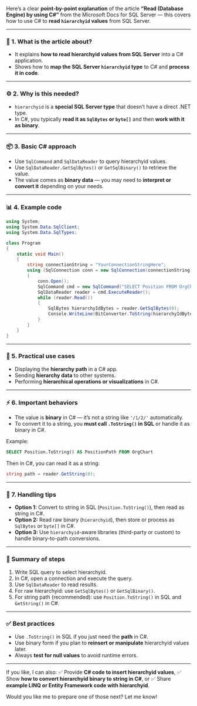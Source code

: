 Here’s a clear **point-by-point explanation** of the article **“Read (Database Engine) by using C#”** from the Microsoft Docs for SQL Server — this covers how to use C# to **read `hierarchyid` values** from SQL Server.

---

### 🌿 1. **What is the article about?**

* It explains **how to read hierarchyid values from SQL Server** into a C# application.
* Shows how to **map the SQL Server `hierarchyid` type** to C# and **process it in code**.

---

### ⚙️ 2. **Why is this needed?**

* `hierarchyid` is a **special SQL Server type** that doesn’t have a direct .NET type.
* In C#, you typically **read it as `SqlBytes` or `byte[]`** and then **work with it as binary**.

---

### 📦 3. **Basic C# approach**

* Use `SqlCommand` and `SqlDataReader` to query hierarchyid values.
* Use `SqlDataReader.GetSqlBytes()` or `GetSqlBinary()` to retrieve the value.
* The value comes as **binary data** — you may need to **interpret or convert it** depending on your needs.

---

### 📊 4. **Example code**

```csharp
using System;
using System.Data.SqlClient;
using System.Data.SqlTypes;

class Program
{
    static void Main()
    {
        string connectionString = "YourConnectionStringHere";
        using (SqlConnection conn = new SqlConnection(connectionString))
        {
            conn.Open();
            SqlCommand cmd = new SqlCommand("SELECT Position FROM OrgChart", conn);
            SqlDataReader reader = cmd.ExecuteReader();
            while (reader.Read())
            {
                SqlBytes hierarchyIdBytes = reader.GetSqlBytes(0);
                Console.WriteLine(BitConverter.ToString(hierarchyIdBytes.Value));
            }
        }
    }
}
```

---

### 🌲 5. **Practical use cases**

* Displaying the **hierarchy path** in a C# app.
* Sending **hierarchy data** to other systems.
* Performing **hierarchical operations or visualizations** in C#.

---

### ⚡ 6. **Important behaviors**

* The value is **binary** in C# — it’s not a string like `'/1/2/'` automatically.
* To convert it to a string, you **must call `.ToString()` in SQL** or handle it as binary in C#.

Example:

```sql
SELECT Position.ToString() AS PositionPath FROM OrgChart
```

Then in C#, you can read it as a string:

```csharp
string path = reader.GetString(0);
```

---

### 🚦 7. **Handling tips**

* **Option 1:** Convert to string in SQL (`Position.ToString()`), then read as string in C#.
* **Option 2:** Read raw binary (`hierarchyid`), then store or process as `SqlBytes` or `byte[]` in C#.
* **Option 3:** Use `hierarchyid`-aware libraries (third-party or custom) to handle binary-to-path conversions.

---

### 📌 Summary of steps

1. Write SQL query to select hierarchyid.
2. In C#, open a connection and execute the query.
3. Use `SqlDataReader` to read results.
4. For raw hierarchyid: use `GetSqlBytes()` or `GetSqlBinary()`.
5. For string path (recommended): use `Position.ToString()` in SQL and `GetString()` in C#.

---

### ✅ Best practices

* Use `.ToString()` in SQL if you just need the **path** in C#.
* Use binary form if you plan to **reinsert or manipulate** hierarchyid values later.
* Always **test for null values** to avoid runtime errors.

---

If you like, I can also:
✅ Provide **C# code to insert hierarchyid values**,
✅ Show **how to convert hierarchyid binary to string in C#**, or
✅ Share **example LINQ or Entity Framework code with hierarchyid**.

Would you like me to prepare one of those next? Let me know!

